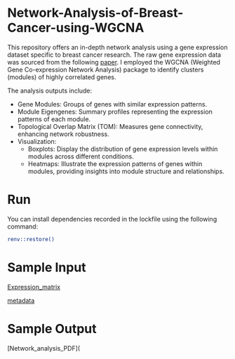# Network-Analysis-of-Breast-Cancer-using-WGCNA
This repository offers an in-depth network analysis using a gene expression dataset specific to breast cancer research. The raw gene expression data was sourced from the following [paper](https://www.ncbi.nlm.nih.gov/pmc/articles/PMC8762060/). I employed the WGCNA (Weighted Gene Co-expression Network Analysis) package to identify clusters (modules) of highly correlated genes. 

The analysis outputs include:
- Gene Modules: Groups of genes with similar expression patterns.
- Module Eigengenes: Summary profiles representing the expression patterns of each module.
- Topological Overlap Matrix (TOM): Measures gene connectivity, enhancing network robustness.
- Visualization:
  - Boxplots: Display the distribution of gene expression levels within modules across different conditions.
  - Heatmaps: Illustrate the expression patterns of genes within modules, providing insights into module structure and relationships.

# Run
You can install dependencies recorded in the lockfile using the following command:
```bash
renv::restore()
```

# Sample Input
[Expression_matrix](https://raw.githubusercontent.com/lamamedhat/Network-Analysis-of-Breast-Cancer-using-WGCNA/main/Data/GSE183947_fpkm.csv)

[metadata](https://raw.githubusercontent.com/lamamedhat/Network-Analysis-of-Breast-Cancer-using-WGCNA/main/Data/metadata.csv)

# Sample Output
[Network_analysis_PDF](
